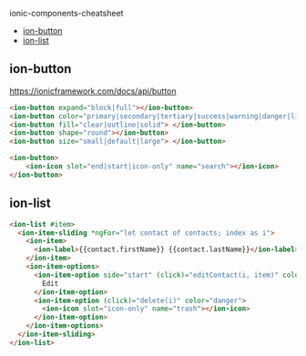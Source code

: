 ionic-components-cheatsheet

- [ion-button](#ion-button)
- [ion-list](#ion-list)


## ion-button

https://ionicframework.com/docs/api/button

```html
<ion-button expand="block|full"></ion-button>
<ion-button color="primary|secondary|tertiary|success|warning|danger|light|medium|dark"></ion-button>
<ion-button fill="clear|outline|solid"> </ion-button>
<ion-button shape="round"></ion-button>
<ion-button size="small|default|large"> </ion-button>

<ion-button>
    <ion-icon slot="end|start|icon-only" name="search"></ion-icon>
</ion-button>
```


## ion-list
```html
<ion-list #item>
  <ion-item-sliding *ngFor="let contact of contacts; index as i">
    <ion-item>
      <ion-label>{{contact.firstName}} {{contact.lastName}}</ion-label>
    </ion-item>
    <ion-item-options>
      <ion-item-option side="start" (click)="editContact(i, item)" color="success">
        Edit
      </ion-item-option>
      <ion-item-option (click)="delete(i)" color="danger">
        <ion-icon slot="icon-only" name="trash"></ion-icon>
      </ion-item-option>
    </ion-item-options>
  </ion-item-sliding>
</ion-list>
```
